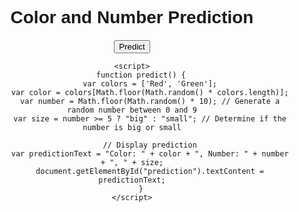 <!DOCTYPE html>
<html lang="en">
<head>
    <meta charset="UTF-8">
    <meta name="viewport" content="width=device-width, initial-scale=1.0">
    <title>Color and Number Prediction</title>
    <style>
        body {
            font-family: Arial, sans-serif;
            text-align: center;
        }
        h1 {
            margin-bottom: 20px;
        }
    </style>
</head>
<body>
    <h1>Color and Number Prediction</h1>
    <button onclick="predict()">Predict</button>
    <p id="prediction"></p>

    <script>
        function predict() {
            var colors = ['Red', 'Green'];
            var color = colors[Math.floor(Math.random() * colors.length)];
            var number = Math.floor(Math.random() * 10); // Generate a random number between 0 and 9
            var size = number >= 5 ? "big" : "small"; // Determine if the number is big or small

            // Display prediction
            var predictionText = "Color: " + color + ", Number: " + number + ", " + size;
            document.getElementById("prediction").textContent = predictionText;
        }
    </script>
</body>
</html>

